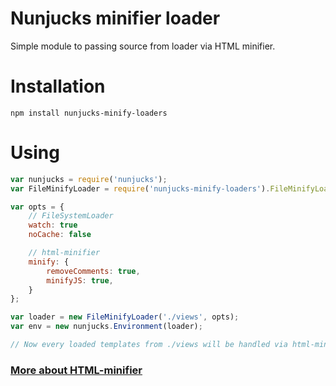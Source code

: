 # Nunjucks minifier loader
Simple module to passing source from loader via HTML minifier.

# Installation
`npm install nunjucks-minify-loaders`

# Using
```js
var nunjucks = require('nunjucks');
var FileMinifyLoader = require('nunjucks-minify-loaders').FileMinifyLoader

var opts = {
    // FileSystemLoader
    watch: true
    noCache: false

    // html-minifier
    minify: {
        removeComments: true,
        minifyJS: true,
    }
};

var loader = new FileMinifyLoader('./views', opts);
var env = new nunjucks.Environment(loader);

// Now every loaded templates from ./views will be handled via html-minifier
```


### [More about HTML-minifier](https://github.com/kangax/html-minifier)